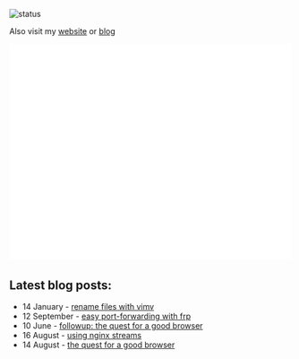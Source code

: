 ![status](https://img.shields.io/badge/status-tired-8A2BE2)

Also visit my [website](https://ahwx.org/) or [blog](https://blog.ahwx.org)

![Metrics](https://raw.githubusercontent.com/Ahwxorg/Ahwxorg/main/github-metrics.svg)

## Latest blog posts:
<!-- feed start -->
- 14 January - [rename files with vimv](https://blog.ahwx.org/vimv)
- 12 September - [easy port-forwarding with frp](https://blog.ahwx.org/frp)
- 10 June - [followup: the quest for a good browser](https://blog.ahwx.org/browser-quest-part-2)
- 16 August - [using nginx streams](https://blog.ahwx.org/nginx-streams)
- 14 August - [the quest for a good browser](https://blog.ahwx.org/browser-quest)
<!-- feed end -->
